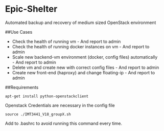 # Epic-Shelter
Automated backup and recovery of medium sized OpenStack environment


##Use Cases

- Check the health of running vm - And report to admin
- Check the health of running docker instances on vm - And report to admin
- Scale new backend-vm environment (docker, config files) automatically - And report to admin
- Delete vm and create new with correct config files - And report to admin
- Create new front-end (haproxy) and change floating-ip - And report to admin


##Requirements

```
apt-get install python-openstackclient
```
Openstack Credentials are necessary in the config file

```
source ./IMT3441_V18_groupX.sh
```
Add to .bashrc to avoid running this command every time.
